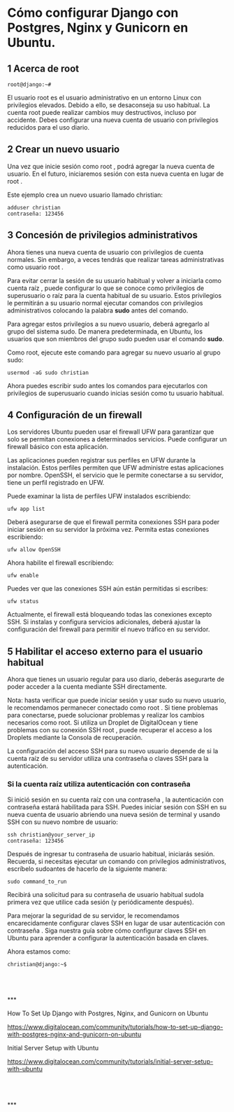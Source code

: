 # Cómo configurar Django con Postgres, Nginx y Gunicorn en Ubuntu.

## 1 Acerca de root
```
root@django:~# 
```
El usuario root es el usuario administrativo en un entorno Linux con privilegios elevados. Debido a ello, se desaconseja su uso habitual. La cuenta root puede realizar cambios muy destructivos, incluso por accidente. Debes configurar una nueva cuenta de usuario con privilegios reducidos para el uso diario. 

## 2 Crear un nuevo usuario

Una vez que inicie sesión como root , podrá agregar la nueva cuenta de usuario. En el futuro, iniciaremos sesión con esta nueva cuenta en lugar de root .

Este ejemplo crea un nuevo usuario llamado christian:
```
adduser christian
contraseña: 123456
```

## 3 Concesión de privilegios administrativos

Ahora tienes una nueva cuenta de usuario con privilegios de cuenta normales. Sin embargo, a veces tendrás que realizar tareas administrativas como usuario root .

Para evitar cerrar la sesión de su usuario habitual y volver a iniciarla como cuenta raíz , puede configurar lo que se conoce como privilegios de superusuario o raíz para la cuenta habitual de su usuario. Estos privilegios le permitirán a su usuario normal ejecutar comandos con privilegios administrativos colocando la palabra **sudo** antes del comando.

Para agregar estos privilegios a su nuevo usuario, deberá agregarlo al grupo del sistema sudo. De manera predeterminada, en Ubuntu, los usuarios que son miembros del grupo sudo pueden usar el comando **sudo**.

Como root, ejecute este comando para agregar su nuevo usuario al grupo sudo:
```
usermod -aG sudo christian
```
Ahora puedes escribir sudo antes los comandos para ejecutarlos con privilegios de superusuario cuando inicias sesión como tu usuario habitual.

## 4 Configuración de un firewall

Los servidores Ubuntu pueden usar el firewall UFW para garantizar que solo se permitan conexiones a determinados servicios. Puede configurar un firewall básico con esta aplicación.

Las aplicaciones pueden registrar sus perfiles en UFW durante la instalación. Estos perfiles permiten que UFW administre estas aplicaciones por nombre. OpenSSH, el servicio que le permite conectarse a su servidor, tiene un perfil registrado en UFW.

Puede examinar la lista de perfiles UFW instalados escribiendo:
```
ufw app list
```
Deberá asegurarse de que el firewall permita conexiones SSH para poder iniciar sesión en su servidor la próxima vez. Permita estas conexiones escribiendo:
```
ufw allow OpenSSH
```
Ahora habilite el firewall escribiendo:
```
ufw enable
```
Puedes ver que las conexiones SSH aún están permitidas si escribes:
```
ufw status
```
Actualmente, el firewall está bloqueando todas las conexiones excepto SSH. Si instalas y configura servicios adicionales, deberá ajustar la configuración del firewall para permitir el nuevo tráfico en su servidor.

## 5 Habilitar el acceso externo para el usuario habitual

Ahora que tienes un usuario regular para uso diario, deberás asegurarte de poder acceder a la cuenta mediante SSH directamente.

Nota: hasta verificar que puede iniciar sesión y usar sudo su nuevo usuario, le recomendamos permanecer conectado como root . Si tiene problemas para conectarse, puede solucionar problemas y realizar los cambios necesarios como root. Si utiliza un Droplet de DigitalOcean y tiene problemas con su conexión SSH root , puede recuperar el acceso a los Droplets mediante la Consola de recuperación.

La configuración del acceso SSH para su nuevo usuario depende de si la cuenta raíz de su servidor utiliza una contraseña o claves SSH para la autenticación.

### Si la cuenta raíz utiliza autenticación con contraseña

Si inició sesión en su cuenta raíz con una contraseña , la autenticación con contraseña estará habilitada para SSH. Puedes iniciar sesión con SSH en su nueva cuenta de usuario abriendo una nueva sesión de terminal y usando SSH con su nuevo nombre de usuario:
```
ssh christian@your_server_ip
contraseña: 123456
```
Después de ingresar tu contraseña de usuario habitual, iniciarás sesión. Recuerda, si necesitas ejecutar un comando con privilegios administrativos, escríbelo sudoantes de hacerlo de la siguiente manera:
```
sudo command_to_run
```
Recibirá una solicitud para su contraseña de usuario habitual sudola primera vez que utilice cada sesión (y periódicamente después).

Para mejorar la seguridad de su servidor, le recomendamos encarecidamente configurar claves SSH en lugar de usar autenticación con contraseña . Siga nuestra guía sobre cómo configurar claves SSH en Ubuntu para aprender a configurar la autenticación basada en claves.

Ahora estamos como:
```
christian@django:~$
```










<br>
<br>
<br>
***

How To Set Up Django with Postgres, Nginx, and Gunicorn on Ubuntu

https://www.digitalocean.com/community/tutorials/how-to-set-up-django-with-postgres-nginx-and-gunicorn-on-ubuntu

Initial Server Setup with Ubuntu

https://www.digitalocean.com/community/tutorials/initial-server-setup-with-ubuntu

<br>
<br>
<br>
***




